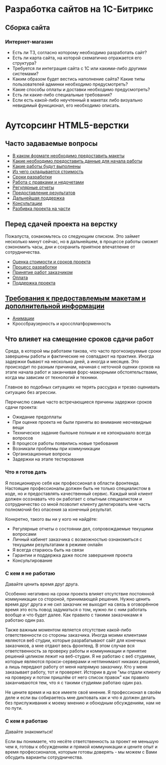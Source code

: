 # Разработка сайтов на 1С-Битрикс
## Сборка сайта

### Интернет-магазин

- Есть ли ТЗ, согласно которому необходимо разработать сайт?
- Есть ли карта сайта, на которой схематично отражается его структура?
- Требуется ли интеграция сайта с 1С или какими-либо другими системами?
- Каким образом будет вестись наполнение сайта? Какие типы пользователей админки необходимо предусмотреть?
- Какие способы оплаты и доставки необходимо предусмотреть?
- Есть ли какие-либо специальные требования?
- Если есть какой-либо неучтенный в макетах либо визуально невидимый функционал, его необходимо описать.


# Аутсорсинг HTML5-верстки



## Часто задаваемые вопросы

- [В каком формате необходимо предоставить макеты](#formats)
- [Какие необходимо предоставить данные для начала работы](#begining)
- [Какие работы будут выполнены](#features)
- [Из чего складывается стоимость](#price)
- [Сроки разработки](#terms)
- [Работа с правками и недочетами](#edits)
- [Регулярные отчеты](#reports)
- [Предоставление результатов](#results)
- [Дальнейшая поддержка](#support)
- [Консультации](#consultiong)
- [Разбивка проекта на части](#steps)


## Перед сдачей проекта на верстку

Пожалуста, ознакомьтесь со следующим списком. Это займет несколько минут сейчас, но в дальнейшем, в процессе работы сможет сэкономить часы, дни и сохранить приятное впечатление от сотрудничества.


- [Оценка стоимости и сроков проекта](before/estimation.md)
- [Процесс разработки](before/development.md)
- [Принятие работ заказчиком](before/acception.md)
- [Оплата](before/payment.md)
- [Поддержка проекта](before/support.md)


## [Требования к предоставлемым макетам и дополнительной информации](requirements/index.md)

- [Анимации](animation.md)
- Кроссбраузерность и кроссплатформенность


## Что влияет на смещение сроков сдачи работ

Среда, в которой мы работаем такова, что часто прогнозируемые сроки завершены работы и фактические не совпадают на практике.
Иногда задержки бывают на несколько дней, а иногда и месяцев. Это происходит по разным причинам, начиная с неточной оценки сроков на этапе начала работ и заканчивая форс-мажорными обстоятельствами, когда мы зависим от технологий и техники.

Главное во подобных ситуациях не терять рассудка и трезво оценивать ситуацию без агрессии.

Перечислю самые часто встречающиеся причины задержки сроков сдачи проекта:

- Ожидание предоплаты
- При оценке проекта не были приняты во внимание неочевидные вещи
- Техническое задание былоьне полным и не кэпокрыаало всегда вопросов
- В процессе работы появились новые требования
- Возникали проблемы при коммуникации
- Организационные вопросы 
- Задержки на этапе тестирования


### Что я готов дать

Я позиционирую себя как профессионал в области фронтенда. Настоящие профессионалы должен быть не только специалистом в коде, но и предоставлять качественный сервис. Каждый мой клиент должен осознавать что он работает с опытным специалистом и сотрудничество со мной позволит клиенту делегировать мне часть полномочий без опасения за конечный результат.

Конкретно, такого вы ни у кого не найдёте:
- Регулярные отчеты о состоянии дел, сопровождаемые текущими вопросами
- Личный кабинет заказчика с возможностью ознакомиться с текущими результатами в режиме онлайн
- Я всегда стараюсь быть на связи
- Гарантии и поддержка даже после завершения проекта
- Консультирование



### С кем я не работаю

Давайте ценить время друг друга.

Особенно негативно на сроки проекта влияет отсутствие постоянной коммуникации со стороной, принимающей решения.
Нужно ценить время друг друга и не сил заказчик не выходит на связь в оговорённое время это есть повод задуматься о том, нужно ли с ним работать вообще и что будет далее. Как правило с такими заказчиками я работаю один раз.

Также важным моментом является отсутствие какой-либо ответственности со стороны заказчика. Иногда моими клиентами являются веб студии, которые разрабатывают сайт для конечных заказчиков, а мне отдают весь фронтенд. В этом случае вся ответственность за проверку работы и коммуникации и принятие решений целиком лежит на веб-студии. Я не работаю с веб студиями, которые являются прокси-серверами и нетпинимают никаких решений, а лишь передают работу от меня напрямую заказчику. Кто у меня заказывает работу, тот и проверяет. Истории в духе "мы отдали клиенту на проверку и потом пришлём от него список правок" как правило заканчиваются тем, что я с такими студиями работаю один раз.

Не цените время и на все имеете своё мнение. Я профессионал в своём деле и если вы собираетесь мне диктовать как и что я должен делать без прислуживания к моему мнению и обоюдным обсуждениям, нам не по пути.

### С кем я работаю

Давайте знакомиться!

Если вы понимаете, что несёте ответственность за проект не меньшую чем я, готовы к обсуждениям и прямой коммуникации и цените опыт и время профессионалов, которым готовы доверять - мы можем с Вами обсудить варианты сотрудничества.




